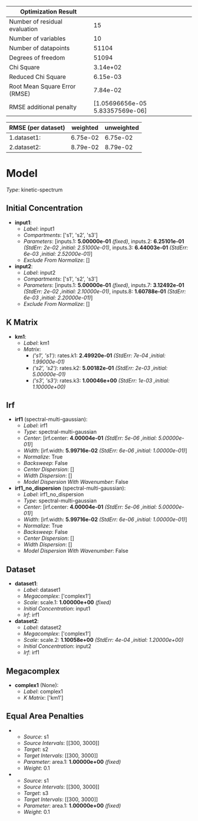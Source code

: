 | Optimization Result           |                                 |
|-------------------------------|---------------------------------|
| Number of residual evaluation | 15                              |
| Number of variables           | 10                              |
| Number of datapoints          | 51104                           |
| Degrees of freedom            | 51094                           |
| Chi Square                    | 3.14e+02                        |
| Reduced Chi Square            | 6.15e-03                        |
| Root Mean Square Error (RMSE) | 7.84e-02                        |
| RMSE additional penalty       | [1.05696656e-05 5.83357569e-06] |

| RMSE (per dataset)   |   weighted |   unweighted |
|----------------------|------------|--------------|
| 1.dataset1:          |   6.75e-02 |     6.75e-02 |
| 2.dataset2:          |   8.79e-02 |     8.79e-02 |

# Model

_Type_: kinetic-spectrum

## Initial Concentration

* **input1**:
  * *Label*: input1
  * *Compartments*: ['s1', 's2', 's3']
  * *Parameters*: [inputs.1: **5.00000e-01** *(fixed)*, inputs.2: **6.25101e-01** *(StdErr: 2e-02 ,initial: 2.51000e-01)*, inputs.3: **6.44003e-01** *(StdErr: 6e-03 ,initial: 2.52000e-01)*]
  * *Exclude From Normalize*: []
* **input2**:
  * *Label*: input2
  * *Compartments*: ['s1', 's2', 's3']
  * *Parameters*: [inputs.1: **5.00000e-01** *(fixed)*, inputs.7: **3.12492e-01** *(StdErr: 2e-02 ,initial: 2.10000e-01)*, inputs.8: **1.60788e-01** *(StdErr: 6e-03 ,initial: 2.20000e-01)*]
  * *Exclude From Normalize*: []

## K Matrix

* **km1**:
  * *Label*: km1
  * *Matrix*: 
    * *('s1', 's1')*: rates.k1: **2.49920e-01** *(StdErr: 7e-04 ,initial: 1.99000e-01)*
    * *('s2', 's2')*: rates.k2: **5.00182e-01** *(StdErr: 2e-03 ,initial: 5.00000e-01)*
    * *('s3', 's3')*: rates.k3: **1.00046e+00** *(StdErr: 1e-03 ,initial: 1.10000e+00)*
  

## Irf

* **irf1** (spectral-multi-gaussian):
  * *Label*: irf1
  * *Type*: spectral-multi-gaussian
  * *Center*: [irf.center: **4.00004e-01** *(StdErr: 5e-06 ,initial: 5.00000e-01)*]
  * *Width*: [irf.width: **5.99716e-02** *(StdErr: 6e-06 ,initial: 1.00000e-01)*]
  * *Normalize*: True
  * *Backsweep*: False
  * *Center Dispersion*: []
  * *Width Dispersion*: []
  * *Model Dispersion With Wavenumber*: False
* **irf1_no_dispersion** (spectral-multi-gaussian):
  * *Label*: irf1_no_dispersion
  * *Type*: spectral-multi-gaussian
  * *Center*: [irf.center: **4.00004e-01** *(StdErr: 5e-06 ,initial: 5.00000e-01)*]
  * *Width*: [irf.width: **5.99716e-02** *(StdErr: 6e-06 ,initial: 1.00000e-01)*]
  * *Normalize*: True
  * *Backsweep*: False
  * *Center Dispersion*: []
  * *Width Dispersion*: []
  * *Model Dispersion With Wavenumber*: False

## Dataset

* **dataset1**:
  * *Label*: dataset1
  * *Megacomplex*: ['complex1']
  * *Scale*: scale.1: **1.00000e+00** *(fixed)*
  * *Initial Concentration*: input1
  * *Irf*: irf1
* **dataset2**:
  * *Label*: dataset2
  * *Megacomplex*: ['complex1']
  * *Scale*: scale.2: **1.10058e+00** *(StdErr: 4e-04 ,initial: 1.20000e+00)*
  * *Initial Concentration*: input2
  * *Irf*: irf1

## Megacomplex

* **complex1** (None):
  * *Label*: complex1
  * *K Matrix*: ['km1']

## Equal Area Penalties

* 
  * *Source*: s1
  * *Source Intervals*: [[300, 3000]]
  * *Target*: s2
  * *Target Intervals*: [[300, 3000]]
  * *Parameter*: area.1: **1.00000e+00** *(fixed)*
  * *Weight*: 0.1
* 
  * *Source*: s1
  * *Source Intervals*: [[300, 3000]]
  * *Target*: s3
  * *Target Intervals*: [[300, 3000]]
  * *Parameter*: area.1: **1.00000e+00** *(fixed)*
  * *Weight*: 0.1

